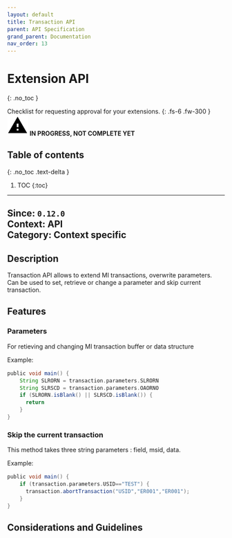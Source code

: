 ```yaml
---
layout: default
title: Transaction API
parent: API Specification
grand_parent: Documentation
nav_order: 13
---
```


# Extension API
{: .no_toc }

Checklist for requesting approval for your extensions.
{: .fs-6 .fw-300 }
![](/assets/images/warning-24px.svg) **️IN PROGRESS, NOT COMPLETE YET**

## Table of contents
{: .no_toc .text-delta }

1. TOC
{:toc}

---

**Since**: `0.12.0`  
**Context**: API  
**Category**: Context specific  
---
## Description

Transaction API allows to extend MI transactions, overwrite parameters. Can be used to set, retrieve or change a parameter and skip current transaction.

## Features

### Parameters
For retieving and changing MI transaction buffer or data structure

Example:
```groovy
public void main() {
    String SLRORN = transaction.parameters.SLRORN
    String SLRSCD = transaction.parameters.OAORNO
    if (SLRORN.isBlank() || SLRSCD.isBlank()) {
      return
    }
}
```

### Skip the current transaction
This method takes three string parameters : field, msid, data.

Example:
```groovy
public void main() {
    if (transaction.parameters.USID=="TEST") {
      transaction.abortTransaction("USID","ER001","ER001");
    }    
}
```

## Considerations and Guidelines